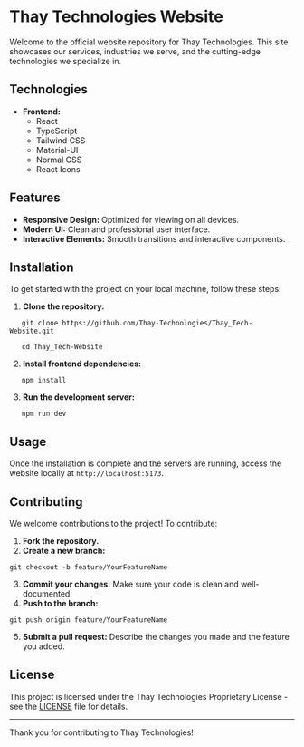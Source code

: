 # Thay Technologies Website

Welcome to the official website repository for Thay Technologies. This site showcases our services, industries we serve, and the cutting-edge technologies we specialize in.

## Technologies

- **Frontend:**
  - React
  - TypeScript
  - Tailwind CSS
  - Material-UI
  - Normal CSS
  - React Icons

## Features

- **Responsive Design:** Optimized for viewing on all devices.
- **Modern UI:** Clean and professional user interface.
- **Interactive Elements:** Smooth transitions and interactive components.

## Installation

To get started with the project on your local machine, follow these steps:

1. **Clone the repository:**
```
   git clone https://github.com/Thay-Technologies/Thay_Tech-Website.git
```

```
   cd Thay_Tech-Website
```

2. **Install frontend dependencies:**
```
   npm install
```

3. **Run the development server:**
```
   npm run dev
```

## Usage

Once the installation is complete and the servers are running, access the website locally at 
`http://localhost:5173`.

## Contributing

We welcome contributions to the project! To contribute:

1. **Fork the repository.**
2. **Create a new branch:** 
```
git checkout -b feature/YourFeatureName
```
3. **Commit your changes:** Make sure your code is clean and well-documented.
4. **Push to the branch:** 
```
git push origin feature/YourFeatureName
```
5. **Submit a pull request:** Describe the changes you made and the feature you added.

## License

This project is licensed under the Thay Technologies Proprietary License - see the [LICENSE](./LICENSE) file for details.

---

Thank you for contributing to Thay Technologies!